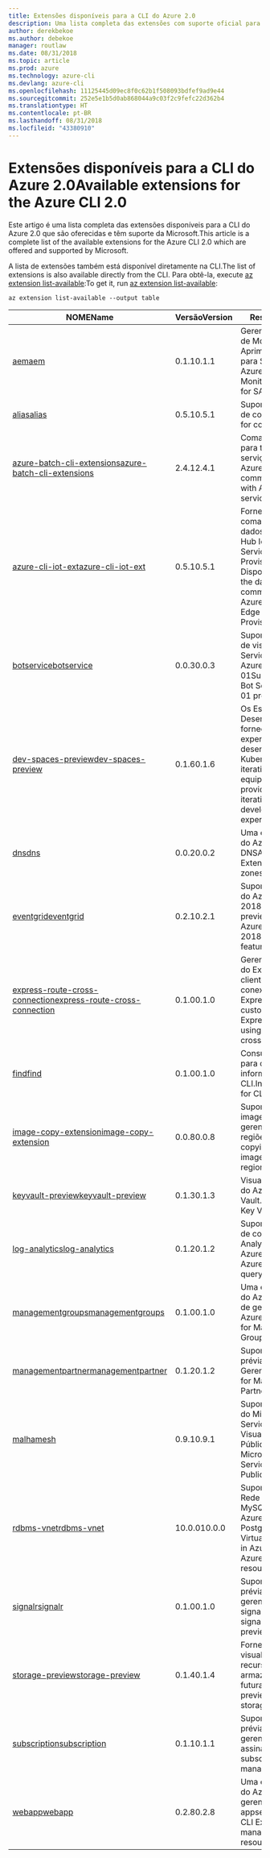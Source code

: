 ```yaml
---
title: Extensões disponíveis para a CLI do Azure 2.0
description: Uma lista completa das extensões com suporte oficial para a CLI do Azure 2.0.
author: derekbekoe
ms.author: debekoe
manager: routlaw
ms.date: 08/31/2018
ms.topic: article
ms.prod: azure
ms.technology: azure-cli
ms.devlang: azure-cli
ms.openlocfilehash: 11125445d09ec8f0c62b1f508093bdfef9ad9e44
ms.sourcegitcommit: 252e5e1b5d0ab868044a9c03f2c9fefc22d362b4
ms.translationtype: HT
ms.contentlocale: pt-BR
ms.lasthandoff: 08/31/2018
ms.locfileid: "43380910"
---
```

# <a name="available-extensions-for-the-azure-cli-20"></a><span data-ttu-id="776b6-103">Extensões disponíveis para a CLI do Azure 2.0</span><span class="sxs-lookup"><span data-stu-id="776b6-103">Available extensions for the Azure CLI 2.0</span></span>

<span data-ttu-id="776b6-104">Este artigo é uma lista completa das extensões disponíveis para a CLI do Azure 2.0 que são oferecidas e têm suporte da Microsoft.</span><span class="sxs-lookup"><span data-stu-id="776b6-104">This article is a complete list of the available extensions for the Azure CLI 2.0 which are offered and supported by Microsoft.</span></span>

<span data-ttu-id="776b6-105">A lista de extensões também está disponível diretamente na CLI.</span><span class="sxs-lookup"><span data-stu-id="776b6-105">The list of extensions is also available directly from the CLI.</span></span> <span data-ttu-id="776b6-106">Para obtê-la, execute [az extension list-available](/cli/azure/extension?view=azure-cli-latest#az-extension-list-available):</span><span class="sxs-lookup"><span data-stu-id="776b6-106">To get it, run [az extension list-available](/cli/azure/extension?view=azure-cli-latest#az-extension-list-available):</span></span>

```azurecli
az extension list-available --output table
```

| <span data-ttu-id="776b6-107">NOME</span><span class="sxs-lookup"><span data-stu-id="776b6-107">Name</span></span> | <span data-ttu-id="776b6-108">Versão</span><span class="sxs-lookup"><span data-stu-id="776b6-108">Version</span></span> | <span data-ttu-id="776b6-109">Resumo</span><span class="sxs-lookup"><span data-stu-id="776b6-109">Summary</span></span> | <span data-ttu-id="776b6-110">Visualização</span><span class="sxs-lookup"><span data-stu-id="776b6-110">Preview</span></span> |
|------|---------|---------|---------|
| [<span data-ttu-id="776b6-111">aem</span><span class="sxs-lookup"><span data-stu-id="776b6-111">aem</span></span>](https://github.com/Azure/azure-cli-extensions) | <span data-ttu-id="776b6-112">0.1.1</span><span class="sxs-lookup"><span data-stu-id="776b6-112">0.1.1</span></span> | <span data-ttu-id="776b6-113">Gerenciar Extensões de Monitoramento Aprimorado do Azure para SAP</span><span class="sxs-lookup"><span data-stu-id="776b6-113">Manage Azure Enhanced Monitoring Extensions for SAP</span></span> |  |
| [<span data-ttu-id="776b6-114">alias</span><span class="sxs-lookup"><span data-stu-id="776b6-114">alias</span></span>](https://github.com/Azure/azure-cli-extensions) | <span data-ttu-id="776b6-115">0.5.1</span><span class="sxs-lookup"><span data-stu-id="776b6-115">0.5.1</span></span> | <span data-ttu-id="776b6-116">Suporte para aliases de comando</span><span class="sxs-lookup"><span data-stu-id="776b6-116">Support for command aliases</span></span> | <span data-ttu-id="776b6-117">SIM</span><span class="sxs-lookup"><span data-stu-id="776b6-117">Yes</span></span> |
| [<span data-ttu-id="776b6-118">azure-batch-cli-extensions</span><span class="sxs-lookup"><span data-stu-id="776b6-118">azure-batch-cli-extensions</span></span>](https://github.com/Azure/azure-batch-cli-extensions) | <span data-ttu-id="776b6-119">2.4.1</span><span class="sxs-lookup"><span data-stu-id="776b6-119">2.4.1</span></span> | <span data-ttu-id="776b6-120">Comandos adicionais para trabalhar com o serviço de Lote do Azure</span><span class="sxs-lookup"><span data-stu-id="776b6-120">Additional commands for working with Azure Batch service</span></span> |  |
| [<span data-ttu-id="776b6-121">azure-cli-iot-ext</span><span class="sxs-lookup"><span data-stu-id="776b6-121">azure-cli-iot-ext</span></span>](https://github.com/azure/azure-iot-cli-extension) | <span data-ttu-id="776b6-122">0.5.1</span><span class="sxs-lookup"><span data-stu-id="776b6-122">0.5.1</span></span> | <span data-ttu-id="776b6-123">Fornece a camada de comandos do plano de dados para o Azure Hub IoT, IoT Edge e o Serviço de Provisionamento de Dispositivos</span><span class="sxs-lookup"><span data-stu-id="776b6-123">Provides the data plane command layer for Azure IoT Hub, IoT Edge and IoT Device Provisioning Service</span></span> |  |
| [<span data-ttu-id="776b6-124">botservice</span><span class="sxs-lookup"><span data-stu-id="776b6-124">botservice</span></span>](https://github.com/Azure/azure-cli-extensions) | <span data-ttu-id="776b6-125">0.0.3</span><span class="sxs-lookup"><span data-stu-id="776b6-125">0.0.3</span></span> | <span data-ttu-id="776b6-126">Suporte para recursos de visualização do Serviço de Bot do Azure 2017-12-01</span><span class="sxs-lookup"><span data-stu-id="776b6-126">Support for Azure Bot Service 2017-12-01 preview features</span></span> | <span data-ttu-id="776b6-127">SIM</span><span class="sxs-lookup"><span data-stu-id="776b6-127">Yes</span></span> |
| [<span data-ttu-id="776b6-128">dev-spaces-preview</span><span class="sxs-lookup"><span data-stu-id="776b6-128">dev-spaces-preview</span></span>](https://github.com/Azure/azure-cli-extensions) | <span data-ttu-id="776b6-129">0.1.6</span><span class="sxs-lookup"><span data-stu-id="776b6-129">0.1.6</span></span> | <span data-ttu-id="776b6-130">Os Espaços de Desenvolvimento fornecem uma experiência de desenvolvimento Kubernetes rápida e iterativa para equipes.</span><span class="sxs-lookup"><span data-stu-id="776b6-130">Dev Spaces provides a rapid, iterative Kubernetes development experience for teams.</span></span> | <span data-ttu-id="776b6-131">SIM</span><span class="sxs-lookup"><span data-stu-id="776b6-131">Yes</span></span> |
| [<span data-ttu-id="776b6-132">dns</span><span class="sxs-lookup"><span data-stu-id="776b6-132">dns</span></span>](https://github.com/Azure/azure-cli-extensions) | <span data-ttu-id="776b6-133">0.0.2</span><span class="sxs-lookup"><span data-stu-id="776b6-133">0.0.2</span></span> | <span data-ttu-id="776b6-134">Uma extensão da CLI do Azure para zonas DNS</span><span class="sxs-lookup"><span data-stu-id="776b6-134">An Azure CLI Extension for DNS zones</span></span> |  |
| [<span data-ttu-id="776b6-135">eventgrid</span><span class="sxs-lookup"><span data-stu-id="776b6-135">eventgrid</span></span>](https://github.com/Azure/azure-cli-extensions) | <span data-ttu-id="776b6-136">0.2.1</span><span class="sxs-lookup"><span data-stu-id="776b6-136">0.2.1</span></span> | <span data-ttu-id="776b6-137">Suporte para recursos do Azure EventGrid 2018-05-01-preview</span><span class="sxs-lookup"><span data-stu-id="776b6-137">Support for Azure EventGrid 2018-05-01-preview features</span></span> | <span data-ttu-id="776b6-138">SIM</span><span class="sxs-lookup"><span data-stu-id="776b6-138">Yes</span></span> |
| [<span data-ttu-id="776b6-139">express-route-cross-connection</span><span class="sxs-lookup"><span data-stu-id="776b6-139">express-route-cross-connection</span></span>](https://github.com/Azure/azure-cli-extensions/tree/master/src/express-route-cross-connection) | <span data-ttu-id="776b6-140">0.1.0</span><span class="sxs-lookup"><span data-stu-id="776b6-140">0.1.0</span></span> | <span data-ttu-id="776b6-141">Gerencie os circuitos do ExpressRoute de cliente usando uma conexão cruzada do ExpressRoute.</span><span class="sxs-lookup"><span data-stu-id="776b6-141">Manage customer ExpressRoute circuits using an ExpressRoute cross-connection.</span></span> |  |
| [<span data-ttu-id="776b6-142">find</span><span class="sxs-lookup"><span data-stu-id="776b6-142">find</span></span>](https://github.com/Azure/azure-cli-extensions/tree/master/src/find) | <span data-ttu-id="776b6-143">0.1.0</span><span class="sxs-lookup"><span data-stu-id="776b6-143">0.1.0</span></span> | <span data-ttu-id="776b6-144">Consultas inteligentes para obter informações de CLI.</span><span class="sxs-lookup"><span data-stu-id="776b6-144">Intelligent querying for CLI information.</span></span> | <span data-ttu-id="776b6-145">SIM</span><span class="sxs-lookup"><span data-stu-id="776b6-145">Yes</span></span> |
| [<span data-ttu-id="776b6-146">image-copy-extension</span><span class="sxs-lookup"><span data-stu-id="776b6-146">image-copy-extension</span></span>](https://github.com/Azure/azure-cli-extensions) | <span data-ttu-id="776b6-147">0.0.8</span><span class="sxs-lookup"><span data-stu-id="776b6-147">0.0.8</span></span> | <span data-ttu-id="776b6-148">Suporte para copiar imagens de vm gerenciadas entre regiões</span><span class="sxs-lookup"><span data-stu-id="776b6-148">Support for copying managed vm images between regions</span></span> |  |
| [<span data-ttu-id="776b6-149">keyvault-preview</span><span class="sxs-lookup"><span data-stu-id="776b6-149">keyvault-preview</span></span>](https://github.com/Azure/azure-keyvault-cli-extension) | <span data-ttu-id="776b6-150">0.1.3</span><span class="sxs-lookup"><span data-stu-id="776b6-150">0.1.3</span></span> | <span data-ttu-id="776b6-151">Visualizar comandos do Azure Key Vault.</span><span class="sxs-lookup"><span data-stu-id="776b6-151">Preview Azure Key Vault commands.</span></span> | <span data-ttu-id="776b6-152">SIM</span><span class="sxs-lookup"><span data-stu-id="776b6-152">Yes</span></span> |
| [<span data-ttu-id="776b6-153">log-analytics</span><span class="sxs-lookup"><span data-stu-id="776b6-153">log-analytics</span></span>](https://github.com/Azure/azure-cli-extensions/tree/master/src/log-analytics) | <span data-ttu-id="776b6-154">0.1.2</span><span class="sxs-lookup"><span data-stu-id="776b6-154">0.1.2</span></span> | <span data-ttu-id="776b6-155">Suporte para recursos de consulta do Log Analytics do Azure.</span><span class="sxs-lookup"><span data-stu-id="776b6-155">Support for Azure Log Analytics query capabilities.</span></span> | <span data-ttu-id="776b6-156">SIM</span><span class="sxs-lookup"><span data-stu-id="776b6-156">Yes</span></span> |
| [<span data-ttu-id="776b6-157">managementgroups</span><span class="sxs-lookup"><span data-stu-id="776b6-157">managementgroups</span></span>](https://github.com/Azure/azure-cli-extensions) | <span data-ttu-id="776b6-158">0.1.0</span><span class="sxs-lookup"><span data-stu-id="776b6-158">0.1.0</span></span> | <span data-ttu-id="776b6-159">Uma extensão da CLI do Azure para grupos de gerenciamento</span><span class="sxs-lookup"><span data-stu-id="776b6-159">An Azure CLI Extension for Management Groups</span></span> |  |
| [<span data-ttu-id="776b6-160">managementpartner</span><span class="sxs-lookup"><span data-stu-id="776b6-160">managementpartner</span></span>](https://github.com/Azure/azure-cli-extensions) | <span data-ttu-id="776b6-161">0.1.2</span><span class="sxs-lookup"><span data-stu-id="776b6-161">0.1.2</span></span> | <span data-ttu-id="776b6-162">Suporte à versão prévia de Parceiro de Gerenciamento</span><span class="sxs-lookup"><span data-stu-id="776b6-162">Support for Management Partner preview</span></span> |  |
| [<span data-ttu-id="776b6-163">malha</span><span class="sxs-lookup"><span data-stu-id="776b6-163">mesh</span></span>](https://github.com/Azure/azure-cli-extensions) | <span data-ttu-id="776b6-164">0.9.1</span><span class="sxs-lookup"><span data-stu-id="776b6-164">0.9.1</span></span> | <span data-ttu-id="776b6-165">Suporte para a Malha do Microsoft Azure Service Fabric - Visualização Pública</span><span class="sxs-lookup"><span data-stu-id="776b6-165">Support for Microsoft Azure Service Fabric Mesh - Public Preview</span></span> | <span data-ttu-id="776b6-166">SIM</span><span class="sxs-lookup"><span data-stu-id="776b6-166">Yes</span></span> |
| [<span data-ttu-id="776b6-167">rdbms-vnet</span><span class="sxs-lookup"><span data-stu-id="776b6-167">rdbms-vnet</span></span>](https://github.com/Azure/azure-cli-extensions) | <span data-ttu-id="776b6-168">10.0.0</span><span class="sxs-lookup"><span data-stu-id="776b6-168">10.0.0</span></span> | <span data-ttu-id="776b6-169">Suporte para regras de Rede Virtual no Azure MySQL e recursos do Azure PostgreSQL</span><span class="sxs-lookup"><span data-stu-id="776b6-169">Support for Virtual Network rules in Azure MySQL and Azure PostgreSQL resources</span></span> |  |
| [<span data-ttu-id="776b6-170">signalr</span><span class="sxs-lookup"><span data-stu-id="776b6-170">signalr</span></span>](https://github.com/Azure/azure-cli-extensions) | <span data-ttu-id="776b6-171">0.1.0</span><span class="sxs-lookup"><span data-stu-id="776b6-171">0.1.0</span></span> | <span data-ttu-id="776b6-172">Suporte à versão prévia de gerenciamento de signalr.</span><span class="sxs-lookup"><span data-stu-id="776b6-172">Support for signalr management preview.</span></span> | <span data-ttu-id="776b6-173">SIM</span><span class="sxs-lookup"><span data-stu-id="776b6-173">Yes</span></span> |
| [<span data-ttu-id="776b6-174">storage-preview</span><span class="sxs-lookup"><span data-stu-id="776b6-174">storage-preview</span></span>](https://github.com/Azure/azure-cli-extensions/tree/master/src/storage-preview) | <span data-ttu-id="776b6-175">0.1.4</span><span class="sxs-lookup"><span data-stu-id="776b6-175">0.1.4</span></span> | <span data-ttu-id="776b6-176">Fornece uma visualização para recursos de armazenamento futuras.</span><span class="sxs-lookup"><span data-stu-id="776b6-176">Provides a preview for upcoming storage features.</span></span> | <span data-ttu-id="776b6-177">SIM</span><span class="sxs-lookup"><span data-stu-id="776b6-177">Yes</span></span> |
| [<span data-ttu-id="776b6-178">subscription</span><span class="sxs-lookup"><span data-stu-id="776b6-178">subscription</span></span>](https://github.com/Azure/azure-cli-extensions) | <span data-ttu-id="776b6-179">0.1.1</span><span class="sxs-lookup"><span data-stu-id="776b6-179">0.1.1</span></span> | <span data-ttu-id="776b6-180">Suporte à versão prévia de gerenciamento de assinatura.</span><span class="sxs-lookup"><span data-stu-id="776b6-180">Support for subscription management preview.</span></span> |  |
| [<span data-ttu-id="776b6-181">webapp</span><span class="sxs-lookup"><span data-stu-id="776b6-181">webapp</span></span>](https://github.com/Azure/azure-cli-extensions) | <span data-ttu-id="776b6-182">0.2.8</span><span class="sxs-lookup"><span data-stu-id="776b6-182">0.2.8</span></span> | <span data-ttu-id="776b6-183">Uma extensão da CLI do Azure para gerenciar recursos de appservice</span><span class="sxs-lookup"><span data-stu-id="776b6-183">An Azure CLI Extension to manage appservice resources</span></span> | <span data-ttu-id="776b6-184">SIM</span><span class="sxs-lookup"><span data-stu-id="776b6-184">Yes</span></span> |
